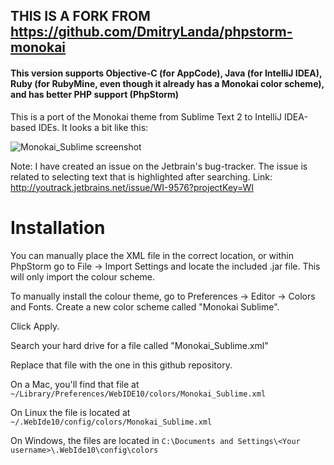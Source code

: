 ## THIS IS A FORK FROM https://github.com/DmitryLanda/phpstorm-monokai
#### This version supports Objective-C (for AppCode), Java (for IntelliJ IDEA), Ruby (for RubyMine, even though it already has a Monokai color scheme), and has better PHP support (PhpStorm)

This is a port of the Monokai theme from Sublime Text 2 to IntelliJ IDEA-based IDEs. It looks a bit like this:

![Monokai_Sublime screenshot](https://raw.github.com/OtaK/jetbrains-monokai-sublime/master/screenshot.png)

Note: I have created an issue on the Jetbrain's bug-tracker.
The issue is related to selecting text that is highlighted after searching.
Link: http://youtrack.jetbrains.net/issue/WI-9576?projectKey=WI

# Installation

You can manually place the XML file in the correct location, or within PhpStorm go to File -> Import Settings and
locate the included .jar file. This will only import the colour scheme.

To manually install the colour theme, go to Preferences -> Editor -> Colors and Fonts. Create a new color
scheme called "Monokai Sublime".

Click Apply.

Search your hard drive for a file called "Monokai_Sublime.xml"

Replace that file with the one in this github repository.

On a Mac, you'll find that file at
`~/Library/Preferences/WebIDE10/colors/Monokai_Sublime.xml`

On Linux the file is located at
`~/.WebIde10/config/colors/Monokai_Sublime.xml`

On Windows, the files are located in
`C:\Documents and Settings\<Your username>\.WebIde10\config\colors`

